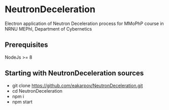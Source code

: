 # NeutronDeceleration

Electron application of Neutron Deceleration process for MMoPhP course in NRNU MEPhI, Department of Cybernetics

## Prerequisites
NodeJs >= 8

## Starting with NeutronDeceleration sources

* git clone https://github.com/eakarpov/NeutronDeceleration.git
* cd NeutronDeceleration
* npm i
* npm start